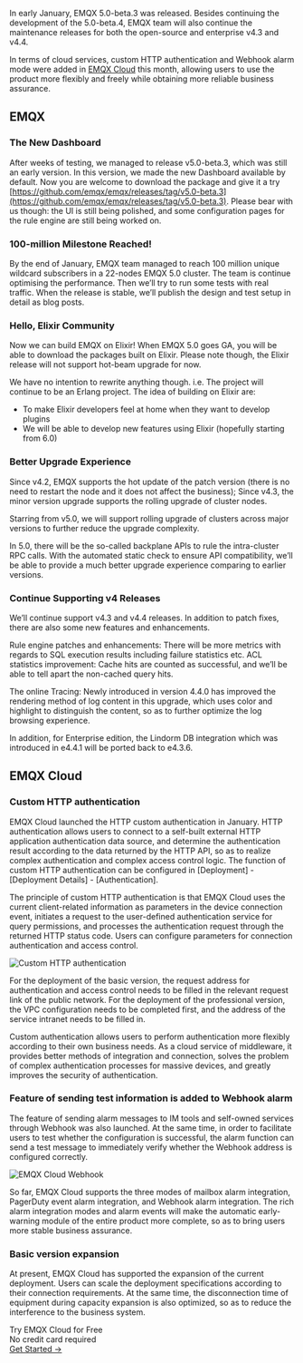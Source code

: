 In early January, EMQX 5.0-beta.3 was released. Besides continuing the development of the 5.0-beta.4, EMQX team will also continue the maintenance releases for both the open-source and enterprise v4.3 and v4.4.

In terms of cloud services, custom HTTP authentication and Webhook alarm mode were added in [EMQX Cloud](https://www.emqx.com/en/cloud) this month, allowing users to use the product more flexibly and freely while obtaining more reliable business assurance.

## EMQX

### The New Dashboard

After weeks of testing, we managed to release v5.0-beta.3, which was still an early version. In this version, we made the new Dashboard available by default. Now you are welcome to download the package and give it a try [https://github.com/emqx/emqx/releases/tag/v5.0-beta.3](https://github.com/emqx/emqx/releases/tag/v5.0-beta.3). Please bear with us though: the UI is still being polished, and some configuration pages for the rule engine are still being worked on.

### 100-million Milestone Reached!

By the end of January, EMQX team managed to reach 100 million unique wildcard subscribers in a 22-nodes EMQX 5.0 cluster. The team is continue optimising the performance. Then we’ll try to run some tests with real traffic. When the release is stable, we’ll publish the design and test setup in detail as blog posts.

### Hello, Elixir Community

Now we can build EMQX on Elixir! When EMQX 5.0 goes GA, you will be able to download the packages built on Elixir. Please note though, the Elixir release will not support hot-beam upgrade for now.

We have no intention to rewrite anything though. i.e. The project will continue to be an Erlang project. The idea of building on Elixir are:

- To make Elixir developers feel at home when they want to develop plugins
- We will be able to develop new features using Elixir (hopefully starting from 6.0)

### Better Upgrade Experience

Since v4.2, EMQX supports the hot update of the patch version (there is no need to restart the node and it does not affect the business); Since v4.3, the minor version upgrade supports the rolling upgrade of cluster nodes.

Starring from v5.0, we will support rolling upgrade of clusters across major versions to further reduce the upgrade complexity.

In 5.0, there will be the so-called backplane APIs to rule the intra-cluster RPC calls. With the automated static check to ensure API compatibility, we’ll be able to provide a much better upgrade experience comparing to earlier versions. 

### Continue Supporting v4 Releases

We’ll continue support v4.3 and v4.4 releases. In addition to patch fixes, there are also some new features and enhancements.

Rule engine patches and enhancements: There will be more metrics with regards to SQL execution results including failure statistics etc.
ACL statistics improvement: Cache hits are counted as successful, and we’ll be able to tell apart the non-cached query hits.

The online Tracing: Newly introduced in version 4.4.0 has improved the rendering method of log content in this upgrade, which uses color and highlight to distinguish the content, so as to further optimize the log browsing experience.

In addition, for Enterprise edition, the Lindorm DB integration which was introduced in e4.4.1 will be ported back to e4.3.6. 

## EMQX Cloud

### Custom HTTP authentication

EMQX Cloud launched the HTTP custom authentication in January. HTTP authentication allows users to connect to a self-built external HTTP application authentication data source, and determine the authentication result according to the data returned by the HTTP API, so as to realize complex authentication and complex access control logic. The function of custom HTTP authentication can be configured in [Deployment] - [Deployment Details] - [Authentication].

The principle of custom HTTP authentication is that EMQX Cloud uses the current client-related information as parameters in the device connection event, initiates a request to the user-defined authentication service for query permissions, and processes the authentication request through the returned HTTP status code. Users can configure parameters for connection authentication and access control.

![Custom HTTP authentication](https://assets.emqx.com/images/1440c17c75d0e5fb1e57e26aa568596b.png)
 
For the deployment of the basic version, the request address for authentication and access control needs to be filled in the relevant request link of the public network. For the deployment of the professional version, the VPC configuration needs to be completed first, and the address of the service intranet needs to be filled in.

Custom authentication allows users to perform authentication more flexibly according to their own business needs. As a cloud service of middleware, it provides better methods of integration and connection, solves the problem of complex authentication processes for massive devices, and greatly improves the security of authentication.

### Feature of sending test information is added to Webhook alarm

The feature of sending alarm messages to IM tools and self-owned services through Webhook was also launched. At the same time, in order to facilitate users to test whether the configuration is successful, the alarm function can send a test message to immediately verify whether the Webhook address is configured correctly.

![EMQX Cloud Webhook](https://assets.emqx.com/images/dba040b539d557a14a1c98e2b9946fa0.png)
 
So far, EMQX Cloud supports the three modes of mailbox alarm integration, PagerDuty event alarm integration, and Webhook alarm integration. The rich alarm integration modes and alarm events will make the automatic early-warning module of the entire product more complete, so as to bring users more stable business assurance.

### Basic version expansion

At present, EMQX Cloud has supported the expansion of the current deployment. Users can scale the deployment specifications according to their connection requirements. At the same time, the disconnection time of equipment during capacity expansion is also optimized, so as to reduce the interference to the business system.


<section class="promotion">
    <div>
        Try EMQX Cloud for Free
        <div class="is-size-14 is-text-normal has-text-weight-normal">No credit card required</div>
    </div>
    <a href="https://www.emqx.com/en/signup?continue=https://cloud-intl.emqx.com/console/deployments/0?oper=new" class="button is-gradient px-5">Get Started →</a >
</section>
